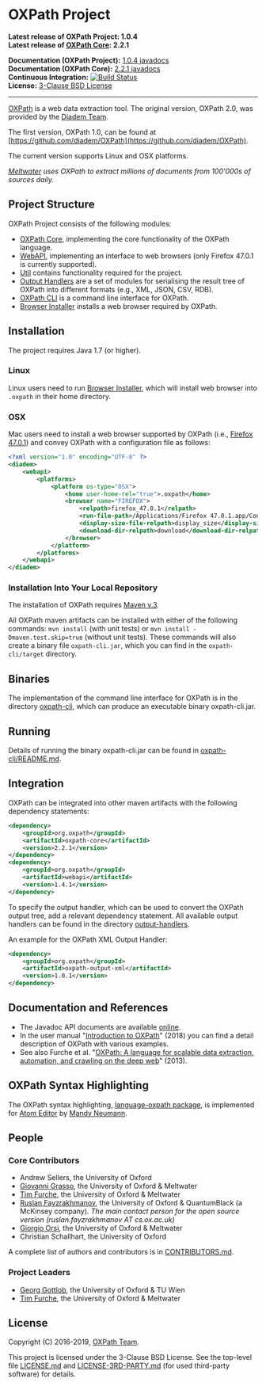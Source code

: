 # OXPath Project

**Latest release of OXPath Project: 1.0.4**<br />
**Latest release of [OXPath Core](oxpath-core): 2.2.1**

**Documentation (OXPath Project):** [1.0.4 javadocs](https://oxpath.github.io/api-docs/oxpath-project/1.0.4/javadocs/index.html)<br />
**Documentation (OXPath Core):** [2.2.1 javadocs](https://oxpath.github.io/api-docs/oxpath/2.2.1/javadocs/index.html)<br />
**Continuous Integration:** [![Build Status](https://travis-ci.org/oxpath/oxpath.svg?branch=master)](https://travis-ci.org/oxpath/oxpath)<br />
**License:** [3-Clause BSD License](LICENSE.md)

-----------------------

[OXPath](https://github.com/oxpath/) is a web data extraction tool.
The original version, OXPath 2.0, was provided by the [Diadem Team](http://diadem.cs.ox.ac.uk/).

The first version, OXPath 1.0, can be found at [https://github.com/diadem/OXPath](https://github.com/diadem/OXPath).

The current version supports Linux and OSX platforms.

_[Meltwater](https://www.meltwater.com) uses OXPath to extract millions of documents from 100'000s of sources daily._

## Project Structure

OXPath Project consists of the following modules:
- [OXPath Core](oxpath-core), implementing the core functionality of the OXPath language.
- [WebAPI](webapi), implementing an interface to web browsers (only Firefox 47.0.1 is currently supported).
- [Util](util) contains functionality required for the project.
- [Output Handlers](output-handlers) are a set of modules for serialising the result tree of OXPath into different formats (e.g., XML, JSON, CSV, RDB).
- [OXPath CLI](oxpath-cli) is a command line interface for OXPath.
- [Browser Installer](browser-installer) installs a web browser required by OXPath.

## Installation

The project requires Java 1.7 (or higher).

### Linux
Linux users need to run [Browser Installer](browser-installer), which will install web browser into `.oxpath` in their home directory.

### OSX
Mac users need to install a web browser supported by OXPath (i.e., [Firefox 47.0.1](https://ftp.mozilla.org/pub/firefox/releases/47.0.1/mac/)) and convey OXPath with a configuration file as follows:
```xml
<?xml version="1.0" encoding="UTF-8" ?>
<diadem>
	<webapi>
		<platforms>
			<platform os-type="OSX">
				<home user-home-rel="true">.oxpath</home>
				<browser name="FIREFOX">
					<relpath>firefox_47.0.1</relpath>
					<run-file-path>/Applications/Firefox 47.0.1.app/Contents/MacOS/firefox</run-file-path>
					<display-size-file-relpath>display_size</display-size-file-relpath>
					<download-dir-relpath>download</download-dir-relpath>
				</browser>
			</platform>
		</platforms>
	</webapi>
</diadem>
```

### Installation Into Your Local Repository

The installation of OXPath requires [Maven v.3](https://maven.apache.org/).

All OXPath maven artifacts can be installed with either of the following commands:
`mvn install` (with unit tests) or `mvn install -Dmaven.test.skip=true` (without unit tests).
These commands will also create a binary file `oxpath-cli.jar`, which you can find in the `oxpath-cli/target` directory.

## Binaries

The implementation of the command line interface for OXPath is in the directory [oxpath-cli](oxpath-cli), which can produce an executable binary oxpath-cli.jar.

## Running

Details of running the binary oxpath-cli.jar can be found in [oxpath-cli/README.md](oxpath-cli/README.md).

## Integration

OXPath can be integrated into other maven artifacts with the following dependency statements:
```xml
<dependency>
	<groupId>org.oxpath</groupId>
	<artifactId>oxpath-core</artifactId>
	<version>2.2.1</version>
</dependency>
<dependency>
	<groupId>org.oxpath</groupId>
	<artifactId>webapi</artifactId>
	<version>1.4.1</version>
</dependency>
```

To specify the output handler, which can be used to convert the OXPath output tree, add a relevant dependency statement. All available output handlers can be found in the directory [output-handlers](output-handlers).

An example for the OXPath XML Output Handler:
```xml
<dependency>
	<groupId>org.oxpath</groupId>
	<artifactId>oxpath-output-xml</artifactId>
	<version>1.0.1</version>
</dependency>
```

## Documentation and References

* The Javadoc API documents are available [online](https://oxpath.github.io/api-docs/oxpath-project/1.0.4/javadocs/index.html).
* In the user manual "[Introduction to OXPath](https://arxiv.org/abs/1806.10899)" (2018) you can find a detail description of OXPath with various examples.
* See also Furche et al. "[OXPath: A language for scalable data extraction, automation, and crawling on the deep web](https://dl.acm.org/doi/10.1007/s00778-012-0286-6)" (2013).

## OXPath Syntax Highlighting

The OXPath syntax highlighting, [language-oxpath package](https://github.com/neumannm/language-oxpath), is implemented for [Atom Editor](https://atom.io/) by [Mandy Neumann](https://ir.web.th-koeln.de/people/mandy-neumann/).

## People

### Core Contributors

 * Andrew Sellers, the University of Oxford
 * [Giovanni Grasso](http://www.giovannigrasso.it), the University of Oxford & Meltwater
 * [Tim Furche](http://furche.net/), the University of Oxford & Meltwater
 * [Ruslan Fayzrakhmanov](https://www.cs.ox.ac.uk/people/ruslan.fayzrakhmanov/), the University of Oxford & QuantumBlack (a McKinsey company). _The main contact person for the open source version (ruslan.fayzrakhmanov AT cs.ox.ac.uk)_
 * [Giorgio Orsi](http://orsigiorgio.net), the University of Oxford & Meltwater
 * Christian Schallhart, the University of Oxford

A complete list of authors and contributors is in [CONTRIBUTORS.md](CONTRIBUTORS.md).

### Project Leaders
 * [Georg Gottlob](https://www.dbai.tuwien.ac.at/staff/gottlob/), the University of Oxford & TU Wien
 * [Tim Furche](http://furche.net/), the University of Oxford & Meltwater

## License

Copyright (C) 2016-2019, [OXPath Team](https://github.com/oxpath/).

This project is licensed under the 3-Clause BSD License.
See the top-level file [LICENSE.md](LICENSE.md) and [LICENSE-3RD-PARTY.md](LICENSE-3RD-PARTY.md) (for used third-party software) for details.
